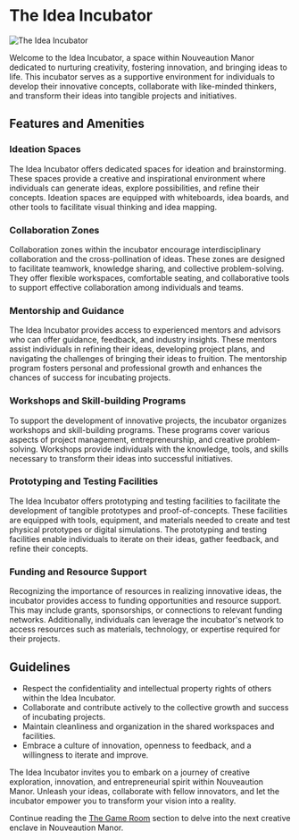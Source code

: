 # The Idea Incubator

![The Idea Incubator](/img/learning-loft/idea-incubator.png)

Welcome to the Idea Incubator, a space within Nouveaution Manor dedicated to nurturing creativity, fostering innovation, and bringing ideas to life. This incubator serves as a supportive environment for individuals to develop their innovative concepts, collaborate with like-minded thinkers, and transform their ideas into tangible projects and initiatives.

## Features and Amenities

### Ideation Spaces
The Idea Incubator offers dedicated spaces for ideation and brainstorming. These spaces provide a creative and inspirational environment where individuals can generate ideas, explore possibilities, and refine their concepts. Ideation spaces are equipped with whiteboards, idea boards, and other tools to facilitate visual thinking and idea mapping.

### Collaboration Zones
Collaboration zones within the incubator encourage interdisciplinary collaboration and the cross-pollination of ideas. These zones are designed to facilitate teamwork, knowledge sharing, and collective problem-solving. They offer flexible workspaces, comfortable seating, and collaborative tools to support effective collaboration among individuals and teams.

### Mentorship and Guidance
The Idea Incubator provides access to experienced mentors and advisors who can offer guidance, feedback, and industry insights. These mentors assist individuals in refining their ideas, developing project plans, and navigating the challenges of bringing their ideas to fruition. The mentorship program fosters personal and professional growth and enhances the chances of success for incubating projects.

### Workshops and Skill-building Programs
To support the development of innovative projects, the incubator organizes workshops and skill-building programs. These programs cover various aspects of project management, entrepreneurship, and creative problem-solving. Workshops provide individuals with the knowledge, tools, and skills necessary to transform their ideas into successful initiatives.

### Prototyping and Testing Facilities
The Idea Incubator offers prototyping and testing facilities to facilitate the development of tangible prototypes and proof-of-concepts. These facilities are equipped with tools, equipment, and materials needed to create and test physical prototypes or digital simulations. The prototyping and testing facilities enable individuals to iterate on their ideas, gather feedback, and refine their concepts.

### Funding and Resource Support
Recognizing the importance of resources in realizing innovative ideas, the incubator provides access to funding opportunities and resource support. This may include grants, sponsorships, or connections to relevant funding networks. Additionally, individuals can leverage the incubator's network to access resources such as materials, technology, or expertise required for their projects.

## Guidelines

- Respect the confidentiality and intellectual property rights of others within the Idea Incubator.
- Collaborate and contribute actively to the collective growth and success of incubating projects.
- Maintain cleanliness and organization in the shared workspaces and facilities.
- Embrace a culture of innovation, openness to feedback, and a willingness to iterate and improve.

The Idea Incubator invites you to embark on a journey of creative exploration, innovation, and entrepreneurial spirit within Nouveaution Manor. Unleash your ideas, collaborate with fellow innovators, and let the incubator empower you to transform your vision into a reality.

Continue reading the [The Game Room](../07-the-game-room/index.md) section to delve into the next creative enclave in Nouveaution Manor.
